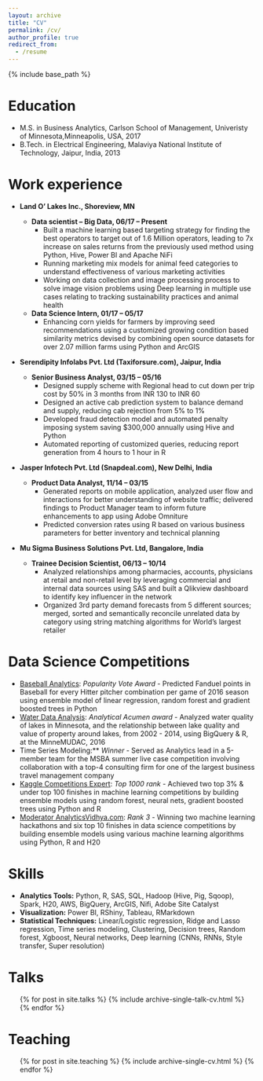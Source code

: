 ```yaml
---
layout: archive
title: "CV"
permalink: /cv/
author_profile: true
redirect_from:
  - /resume
---
```


{% include base_path %}

Education
======
* M.S. in Business Analytics, Carlson School of Management, Univeristy of Minnesota,Minneapolis, USA, 2017
* B.Tech. in Electrical Engineering, Malaviya National Institute of Technology, Jaipur, India, 2013

Work experience
======
* **Land O’ Lakes Inc., Shoreview, MN**
	* **Data scientist – Big Data,                              	06/17 – Present**
		* Built a machine learning based targeting strategy for finding the best operators to target out of 1.6 Million operators, leading to 7x increase on sales returns from the previously used method using Python, Hive, Power BI and Apache NiFi
		* Running marketing mix models for animal feed categories to understand effectiveness of various marketing activities
		* Working on data collection and image processing process to solve image vision problems using Deep learning in multiple use cases relating to tracking sustainability practices and animal health
	* **Data Science Intern,                                     01/17 – 05/17**
		* Enhancing corn yields for farmers by improving seed recommendations using a customized growing condition based similarity metrics devised by combining open source datasets for over 2.07 million farms using Python and ArcGIS

* **Serendipity Infolabs Pvt. Ltd (Taxiforsure.com), Jaipur, India**
	* **Senior Business Analyst,                                 03/15 – 05/16**
		* Designed supply scheme with Regional head to cut down per trip cost by 50% in 3 months from INR 130 to INR 60
		* Designed an active cab prediction system to balance demand and supply, reducing cab rejection from 5% to 1%
		* Developed fraud detection model and automated penalty imposing system saving $300,000 annually using Hive and Python
		* Automated reporting of customized queries, reducing report generation from 4 hours to 1 hour in R
* **Jasper Infotech Pvt. Ltd (Snapdeal.com), New Delhi, India**
	* **Product Data Analyst,                                    11/14 – 03/15**
		* Generated reports on mobile application, analyzed user flow and interactions for better understanding of website traffic; delivered findings to Product Manager team to inform future enhancements to app using Adobe Omniture
		* Predicted conversion rates using R based on various business parameters for better inventory and technical planning
* **Mu Sigma Business Solutions Pvt. Ltd, Bangalore, India**
	* **Trainee Decision Scientist,                              06/13 – 10/14**
		* Analyzed relationships among pharmacies, accounts, physicians at retail and non-retail level by leveraging commercial and internal data sources using SAS and built a Qlikview dashboard to identify key influencer in the network
		* Organized 3rd party demand forecasts from 5 different sources; merged, sorted and semantically reconcile unrelated data by category using string matching algorithms for World’s largest retailer

Data Science Competitions
======
* [Baseball Analytics](https://carlsonschool.umn.edu/news/msba-team-shows-prowess-in-analyzing-baseball-stats): *Popularity Vote Award* - Predicted Fanduel points in Baseball for every Hitter pitcher combination per game of 2016 season using ensemble model of linear regression, random forest and gradient boosted trees in Python
* [Water Data Analysis](http://minneanalytics.org/diving-into-water-data-the-outcomes-of-minnemudac/): *Analytical Acumen award* - Analyzed water quality of lakes in Minnesota, and the relationship between lake quality and value of property around lakes, from 2002 - 2014, using BigQuery & R, at the MinneMUDAC, 2016
* Time Series Modeling:** *Winner* - Served as Analytics lead in a 5-member team for the MSBA summer live case competition involving collaboration with a top-4 consulting firm for one of the largest business travel management company
* [Kaggle Competitions Expert](https://www.kaggle.com/aayushmnit): *Top 1000 rank* - Achieved two top 3% & under top 100 finishes in machine learning competitions by building ensemble models using random forest, neural nets, gradient boosted trees using Python and R
* [Moderator AnalyticsVidhya.com](https://datahack.analyticsvidhya.com/user/profile/aayushmnit): *Rank 3* - Winning two machine learning hackathons and six top 10 finishes in data science competitions by building ensemble models using various machine learning algorithms using Python, R and H20
  
Skills
======
* **Analytics Tools:** Python, R, SAS, SQL, Hadoop (Hive, Pig, Sqoop), Spark, H20, AWS, BigQuery, ArcGIS, Nifi, Adobe Site Catalyst
* **Visualization:** Power BI, RShiny, Tableau, RMarkdown
* **Statistical Techniques:** Linear/Logistic regression, Ridge and Lasso regression, Time series modeling, Clustering, Decision trees, Random forest, Xgboost, Neural networks, Deep learning (CNNs, RNNs, Style transfer, Super resolution)

Talks
======
  <ul>{% for post in site.talks %}
    {% include archive-single-talk-cv.html %}
  {% endfor %}</ul>
  
Teaching
======
  <ul>{% for post in site.teaching %}
    {% include archive-single-cv.html %}
  {% endfor %}</ul>
